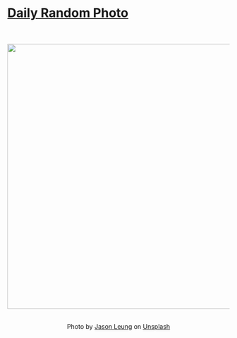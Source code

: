 # [Daily Random Photo](https://www.dailyrandomphoto.com/)

<div align="center">
  <br>
  <br>
  <a href="https://www.dailyrandomphoto.com/p/2024/2024-09-15/"><img src="https://images.unsplash.com/photo-1725161834485-58be3227a34c?crop=entropy&cs=tinysrgb&fit=max&fm=jpg&ixid=M3w3NzUwOHwwfDF8cmFuZG9tfHx8fHx8fHx8MTcyNjM2MDkzNHw&ixlib=rb-4.0.3&q=80&w=1080" width="600px"></a>
  <br>
  <br>
  <p class="has-text-grey">Photo by <a href="https://unsplash.com/@ninjason?utm_source=Daily%20Random%20Photo&amp;utm_medium=referral" target="_blank" rel="noopener noreferrer">Jason Leung</a> on <a href="https://unsplash.com/photos/a-body-of-water-that-has-some-waves-in-it-UrnmnsuPo8A?utm_source=Daily%20Random%20Photo&amp;utm_medium=referral" target="_blank" rel="noopener noreferrer">Unsplash</a></p>
</div>
